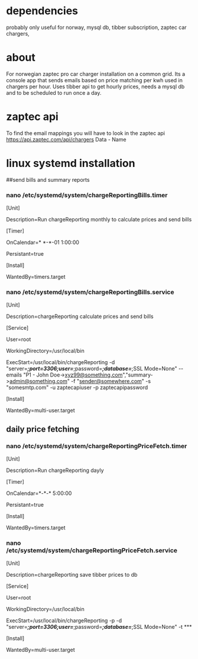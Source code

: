 # dependencies 
probably only useful for norway,
mysql db,
tibber subscription,
zaptec car chargers,

# about
For norwegian zaptec pro car charger installation on a common grid. 
Its a console app that sends emails based on price matching per kwh used in chargers per hour.
Uses tibber api to get hourly prices, needs a mysql db and to be scheduled to run once a day. 

# zaptec api
To find the email mappings you will have to look in the zaptec api 
https://api.zaptec.com/api/chargers
Data - Name

# linux systemd installation 
##send bills and summary reports
### nano /etc/systemd/system/chargeReportingBills.timer
[Unit]

Description=Run chargeReporting monthly to calculate prices and send bills


[Timer]

OnCalendar=&ast; &ast;-&ast;-01 1:00:00

Persistant=true


[Install]

WantedBy=timers.target

### nano /etc/systemd/system/chargeReportingBills.service
[Unit]

Description=chargeReporting calculate prices and send bills

[Service]

User=root

WorkingDirectory=/usr/local/bin

ExecStart=/usr/local/bin/chargeReporting -d "server=***;port=3306;user=***;password=***;database=***;SSL Mode=None" --emails "P1 - John Doe->xyz99@something.com","summary->admin@something.com" -f "sender@somewhere.com" -s "somesmtp.com" -u zaptecapiuser -p zaptecapipassword


[Install]

WantedBy=multi-user.target


## daily price fetching
### nano /etc/systemd/system/chargeReportingPriceFetch.timer
[Unit]

Description=Run chargeReporting dayly


[Timer]

OnCalendar=&ast;-&ast;-&ast; 5:00:00

Persistant=true


[Install]

WantedBy=timers.target


### nano /etc/systemd/system/chargeReportingPriceFetch.service
[Unit]

Description=chargeReporting save tibber prices to db


[Service]

User=root

WorkingDirectory=/usr/local/bin

ExecStart=/usr/local/bin/chargeReporting -p -d "server=***;port=3306;user=***;password=***;database=***;SSL Mode=None" -t ***


[Install]

WantedBy=multi-user.target

